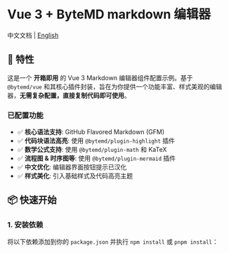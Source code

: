 # Vue 3 + ByteMD markdown 编辑器

中文文档 | [English](./README.en.md)

## 🚀 特性

这是一个 **开箱即用** 的 Vue 3 Markdown 编辑器组件配置示例。基于 `@bytemd/vue` 和其核心插件封装，旨在为你提供一个功能丰富、样式美观的编辑器，**无需复杂配置，直接复制代码即可使用**。

### 已配置功能

- ✅ **核心语法支持**: GitHub Flavored Markdown (GFM)
- ✅ **代码块语法高亮**: 使用 `@bytemd/plugin-highlight` 插件
- ✅ **数学公式支持**: 使用 `@bytemd/plugin-math` 和 KaTeX
- ✅ **流程图 & 时序图等**: 使用 `@bytemd/plugin-mermaid` 插件
- ✅ **中文优化**: 编辑器界面按钮提示已汉化
- ✅ **样式美化**: 引入基础样式及代码高亮主题

## 📦 快速开始

### 1. 安装依赖

将以下依赖添加到你的 `package.json` 并执行 `npm install` 或 `pnpm install`：